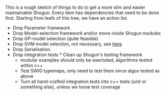 This is a rough sketch of things to do to get a more slim and easier maintainable Shogun. Every item has dependencies that need to be done first. Starting from leafs of this tree, we have an action list.

 * Drop Parameter framework
  * Drop Model-selection framework and/or move inside Shogun modules
   * Drop GP-model selection (quite feasible)
   * Drop SVM model selection, not necessary, see [here](https://github.com/shogun-toolbox/shogun/issues/1251)
  * Drop Serialisation.
   * Drop integration tests
    * Clean up Shogun's testing framework
     * modular examples should only be exectuted, algorithms tested within c++
     * Test SWIG typemaps, only need to test them since algos tested as above
     * Turn all hand-crafted integration tests into c++ tests (unit or something else), unless we loose test coverage

    